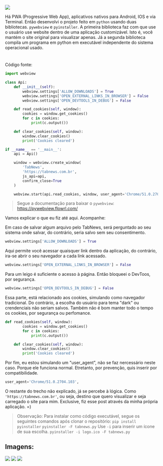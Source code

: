 ![](https://i.imgur.com/IpfYxQ2.png)

Há PWA (Progressive Web App), aplicativos nativos para Android, IOS e via Terminal. Então desenvolvi o projeto feito em `python` usando duas bibliotecas. `pywebview` e `pyinstaller`. A primeira biblioteca faz com que use o usuário use website dentro de uma aplicação customizável. Isto é, você mantém o site original para visualizar apenas. Já a segunda biblioteca compila um programa em python em executável independente do sistema operacional usado.

#

Código fonte:

```py
import webview

class Api:
    def __init__(self):
        webview.settings['ALLOW_DOWNLOADS'] = True
        webview.settings['OPEN_EXTERNAL_LINKS_IN_BROWSER'] = False
        webview.settings['OPEN_DEVTOOLS_IN_DEBUG'] = False

    def read_cookies(self, window):
        cookies = window.get_cookies()
        for c in cookies:
            print(c.output())

    def clear_cookies(self, window):
        window.clear_cookies()
        print('Cookies cleared')

if __name__ == '__main__':
    api = Api()

    window = webview.create_window(
        'TabNews',
        'https://tabnews.com.br',
        js_api=api,
        confirm_close=True
    )

    webview.start(api.read_cookies, window, user_agent='Chrome/51.0.2704.103', private_mode=False)
```
> Segue a documentação para baixar o `pywebview`: https://pywebview.flowrl.com/

Vamos explicar o que eu fiz até aqui. Acompanhe:

Em caso de salvar algum arquivo pelo TabNews, será perguntado ao seu sistema onde salvar, do contrário, seria salvo sem seu consentimento.
```py
webview.settings['ALLOW_DOWNLOADS'] = True
```
Aqui permite você acessar quaisquer link dentro da aplicação, do contrário, ira-se abrir o seu navegador a cada link acessado.
```py
webview.settings['OPEN_EXTERNAL_LINKS_IN_BROWSER'] = False
```
Para um leigo é suficiente o acesso à página. Então bloqueei o DevToos, por segurança. 
```py
webview.settings['OPEN_DEVTOOLS_IN_DEBUG'] = False
```
Essa parte, está relacionado aos cookies, simulando como navegador tradicional. Do contrário, a escolha do usuário para tema "dark" ou crendenciais não seriam salvos. Também não é bom manter todo o tempo os cookies, por segurança ou perfomance.
```py
def read_cookies(self, window):
        cookies = window.get_cookies()
        for c in cookies:
            print(c.output())

    def clear_cookies(self, window):
        window.clear_cookies()
        print('Cookies cleared')
```
Por fim, eu estou simulando um "user_agent", não se faz nercessário neste caso. Porque ele funciona normal. Etretanto, por prevenção, quis inserir por compatibilidade.
```py
user_agent='Chrome/51.0.2704.103',
```
O restante do trecho não explicado, já se percebe à lógica. Como `'https://tabnews.com.br'`, ou seja, destino que quero visualizar e seja carregado o site para mim. Exclusive, fiz esse post através da minha própria aplicação. 
=)

> Observação: Para instalar como código executável, segue os seguintes comandos após clonar o repositório:
> `pip install pyinstaller`
> `pyinstaller -F tabnews.py`
> Use `-i` para inserir um ícone de sua escolha. `pyinstaller -i logo.ico -F tabnews.py`

## Imagens:
![](https://i.imgur.com/OPEdJ6O.png)
![](https://i.imgur.com/EtldFOc.png)
![](https://i.imgur.com/sUC0pBh.png)
